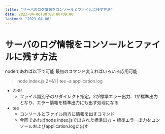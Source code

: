 ```yaml
---
title: "サーバのログ情報をコンソールとファイルに残す方法"
date: 2023-04-06T00:00:00+09:00
lastmod: "2023-04-06"
---
```

# サーバのログ情報をコンソールとファイルに残す方法

nodeであれば以下で可能 最初のコマンド変えればいろいろ応用可能
> node index.js 2>&1 | tee -a application.log

- 2>&1 
  - ファイル識別子のリダイレクト指定。2が標準エラー出力、1が標準出力となり、エラー情報を標準出力にも出す処理になる
- tee 
  - コンソールとファイル両方に情報を出すコマンド
  - 今回であればnode index.jsで出された標準出力 + 標準エラー出力をコンソールおよびapplication.logに出す
